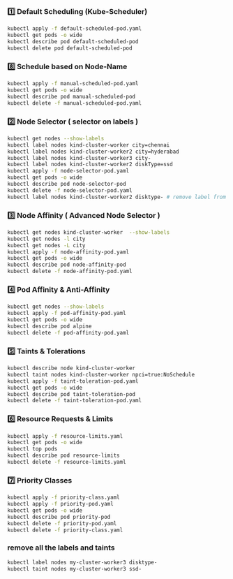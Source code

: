 

### 1️⃣ Default Scheduling (Kube-Scheduler)

```bash
kubectl apply -f default-scheduled-pod.yaml
kubectl get pods -o wide
kubectl describe pod default-scheduled-pod
kubectl delete pod default-scheduled-pod
```

### 8️⃣ Schedule based on Node-Name

```bash
kubectl apply -f manual-scheduled-pod.yaml
kubectl get pods -o wide
kubectl describe pod manual-scheduled-pod
kubectl delete -f manual-scheduled-pod.yaml
```

### 2️⃣ Node Selector ( selector on labels )
```bash
kubectl get nodes --show-labels
kubectl label nodes kind-cluster-worker city=chennai
kubectl label nodes kind-cluster-worker2 city=hyderabad
kubectl label nodes kind-cluster-worker3 city-
kubectl label nodes kind-cluster-worker2 diskType=ssd
kubectl apply -f node-selector-pod.yaml
kubectl get pods -o wide
kubectl describe pod node-selector-pod
kubectl delete -f node-selector-pod.yaml
kubectl label nodes kind-cluster-worker2 disktype- # remove label from node
```


### 3️⃣ Node Affinity  ( Advanced Node Selector )

```bash
kubectl get nodes kind-cluster-worker  --show-labels
kubectl get nodes -l city
kubectl get nodes -L city
kubectl apply -f node-affinity-pod.yaml
kubectl get pods -o wide
kubectl describe pod node-affinity-pod
kubectl delete -f node-affinity-pod.yaml
```


### 4️⃣ Pod Affinity & Anti-Affinity

```bash
kubectl get nodes --show-labels
kubectl apply -f pod-affinity-pod.yaml
kubectl get pods -o wide
kubectl describe pod alpine
kubectl delete -f pod-affinity-pod.yaml
```


### 5️⃣ Taints & Tolerations

```bash
kubectl describe node kind-cluster-worker
kubectl taint nodes kind-cluster-worker npci=true:NoSchedule
kubectl apply -f taint-toleration-pod.yaml
kubectl get pods -o wide
kubectl describe pod taint-toleration-pod
kubectl delete -f taint-toleration-pod.yaml
```





### 6️⃣ Resource Requests & Limits

```bash
kubectl apply -f resource-limits.yaml
kubectl get pods -o wide
kubectl top pods
kubectl describe pod resource-limits
kubectl delete -f resource-limits.yaml

```


### 7️⃣ Priority Classes

```bash
kubectl apply -f priority-class.yaml
kubectl apply -f priority-pod.yaml
kubectl get pods -o wide
kubectl describe pod priority-pod
kubectl delete -f priority-pod.yaml
kubectl delete -f priority-class.yaml
```


### remove all the labels and taints

```bash
kubectl label nodes my-cluster-worker3 disktype-
kubectl taint nodes my-cluster-worker3 ssd-
```